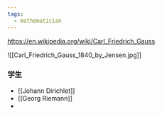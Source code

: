 ```yaml
---
tags:
  - mathematician
---
```

https://en.wikipedia.org/wiki/Carl_Friedrich_Gauss

![[Carl_Friedrich_Gauss_1840_by_Jensen.jpg]]

### 学生
* [[Johann Dirichlet]]
* [[Georg Riemann]]
* 